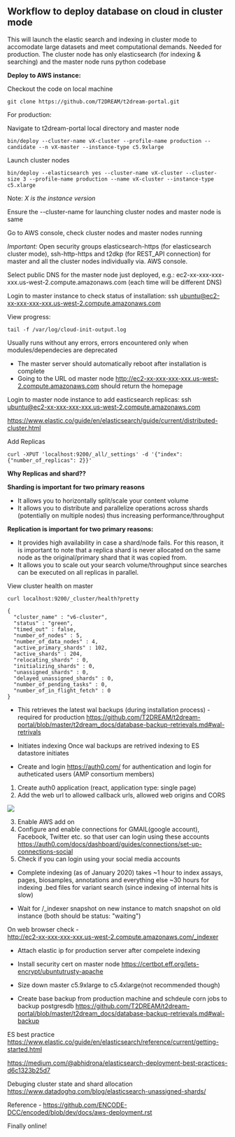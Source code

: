 
## Workflow to deploy database on cloud in cluster mode

This will launch the elastic search and indexing in cluster mode to accomodate large datasets and meet computational demands. Needed for production. The cluster node has only elasticsearch (for indexing & searching) and the master node runs python codebase 

**Deploy to AWS instance:**

Checkout the code on local machine

```
git clone https://github.com/T2DREAM/t2dream-portal.git
```

For production:

Navigate to t2dream-portal local directory and master node

```
bin/deploy --cluster-name vX-cluster --profile-name production --candidate --n vX-master --instance-type c5.9xlarge
```

Launch cluster nodes

```
bin/deploy --elasticsearch yes --cluster-name vX-cluster --cluster-size 3 --profile-name production --name vX-cluster --instance-type c5.xlarge

```

Note: *X is the instance version*

Ensure the --cluster-name for launching cluster nodes and master node is same

Go to AWS console, check cluster nodes and master nodes running

*Important:* Open security groups elasticsearch-https (for elasticsearch cluster mode), ssh-http-https and t2dkp (for REST_API connection) for master and all the cluster nodes individually via. AWS console.

Select public DNS for the master node just deployed, e.g.:
ec2-xx-xxx-xxx-xxx.us-west-2.compute.amazonaws.com (each time will be different DNS)

Login to master instance to check status of installation:
ssh ubuntu@ec2-xx-xxx-xxx-xxx.us-west-2.compute.amazonaws.com

View progress:
```
tail -f /var/log/cloud-init-output.log
```

Usually runs without any errors, errors encountered only when modules/dependecies are deprecated

* The master server should automatically reboot after installation is complete
* Going to the URL od master node http://ec2-xx-xxx-xxx-xxx.us-west-2.compute.amazonaws.com should return the homepage

Login to master node instance to add easticsearch replicas:
ssh ubuntu@ec2-xx-xxx-xxx-xxx.us-west-2.compute.amazonaws.com


https://www.elastic.co/guide/en/elasticsearch/guide/current/distributed-cluster.html

Add Replicas
```
curl -XPUT 'localhost:9200/_all/_settings' -d '{"index": {"number_of_replicas": 2}}'
```

**Why Replicas and shard??**

**Sharding is important for two primary reasons**
* It allows you to horizontally split/scale your content volume
* It allows you to distribute and parallelize operations across shards (potentially on multiple nodes) thus increasing performance/throughput 

**Replication is important for two primary reasons:**

* It provides high availability in case a shard/node fails. For this reason, it is important to note that a replica shard is never allocated on the same node as the original/primary shard that it was copied from. 
* It allows you to scale out your search volume/throughput since searches can be executed on all replicas in parallel. 


View cluster health on master
```
curl localhost:9200/_cluster/health?pretty
```

```
{
  "cluster_name" : "v6-cluster",
  "status" : "green",
  "timed_out" : false,
  "number_of_nodes" : 5,
  "number_of_data_nodes" : 4,
  "active_primary_shards" : 102,
  "active_shards" : 204,
  "relocating_shards" : 0,
  "initializing_shards" : 0,
  "unassigned_shards" : 0,
  "delayed_unassigned_shards" : 0,
  "number_of_pending_tasks" : 0,
  "number_of_in_flight_fetch" : 0
}
```

* This retrieves the latest wal backups (during installation process) - required for production
https://github.com/T2DREAM/t2dream-portal/blob/master/t2dream_docs/database-backup-retrievals.md#wal-retrivals

* Initiates indexing
Once wal backups are retrived indexing to ES datastore initiates 

* Create and login https://auth0.com/ for authentication and login for autheticated users (AMP consortium members)
1. Create auth0 application (react, application type: single page) 
2. Add the web url to allowed callback urls, allowed web origins and CORS

![](https://github.com/T2DREAM/t2dream-portal/blob/master/t2dream_docs/auth0.png)

3. Enable AWS add on
4. Configure and enable connections for GMAIL(google account), Facebook, Twitter etc. so that user can login using these accounts 
https://auth0.com/docs/dashboard/guides/connections/set-up-connections-social
5. Check if you can login using your social media accounts

* Complete indexing (as of January 2020) takes ~1 hour to index assays, pages, biosamples, annotations and everything else ~30 hours for indexing .bed files for variant search (since indexing of internal hits is slow) 

* Wait for /_indexer snapshot on new instance to match snapshot on old instance (both should be status: "waiting")

On web browser check -  
http://ec2-xx-xxx-xxx-xxx.us-west-2.compute.amazonaws.com/_indexer

* Attach elastic ip for production server after compelete indexing
* Install security cert on master node https://certbot.eff.org/lets-encrypt/ubuntutrusty-apache
* Size down master c5.9xlarge to c5.4xlarge(not recommended though)

* Create base backup from production machine and schdeule corn jobs to backup postgresdb
https://github.com/T2DREAM/t2dream-portal/blob/master/t2dream_docs/database-backup-retrievals.md#wal-backup

ES best practice 
https://www.elastic.co/guide/en/elasticsearch/reference/current/getting-started.html

https://medium.com/@abhidrona/elasticsearch-deployment-best-practices-d6c1323b25d7

Debuging cluster state and shard allocation
https://www.datadoghq.com/blog/elasticsearch-unassigned-shards/

Reference - https://github.com/ENCODE-DCC/encoded/blob/dev/docs/aws-deployment.rst

Finally online!
